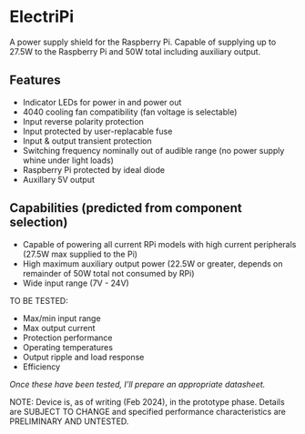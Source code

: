 # ElectriPi
A power supply shield for the Raspberry Pi. Capable of supplying up to 27.5W to the Raspberry Pi and 50W total including auxiliary output.

## Features
- Indicator LEDs for power in and power out
- 4040 cooling fan compatibility (fan voltage is selectable)
- Input reverse polarity protection
- Input protected by user-replacable fuse
- Input & output transient protection
- Switching frequency nominally out of audible range (no power supply whine under light loads)
- Raspberry Pi protected by ideal diode
- Auxillary 5V output

## Capabilities (predicted from component selection)
- Capable of powering all current RPi models with high current peripherals (27.5W max supplied to the Pi)
- High maximum auxiliary output power (22.5W or greater, depends on remainder of 50W total not consumed by RPi)
- Wide input range (7V - 24V)

TO BE TESTED:
- Max/min input range
- Max output current
- Protection performance
- Operating temperatures
- Output ripple and load response
- Efficiency

*Once these have been tested, I'll prepare an appropriate datasheet.*


NOTE: Device is, as of writing (Feb 2024), in the prototype phase. Details are SUBJECT TO CHANGE and specified performance characteristics are PRELIMINARY AND UNTESTED.
